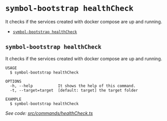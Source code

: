 `symbol-bootstrap healthCheck`
==============================

It checks if the services created with docker compose are up and running.

* [`symbol-bootstrap healthCheck`](#symbol-bootstrap-healthcheck)

## `symbol-bootstrap healthCheck`

It checks if the services created with docker compose are up and running.

```
USAGE
  $ symbol-bootstrap healthCheck

OPTIONS
  -h, --help           It shows the help of this command.
  -t, --target=target  [default: target] the target folder

EXAMPLE
  $ symbol-bootstrap healthCheck
```

_See code: [src/commands/healthCheck.ts](https://github.com/nemtech/symbol-bootstrap/blob/v0.1.2/src/commands/healthCheck.ts)_
